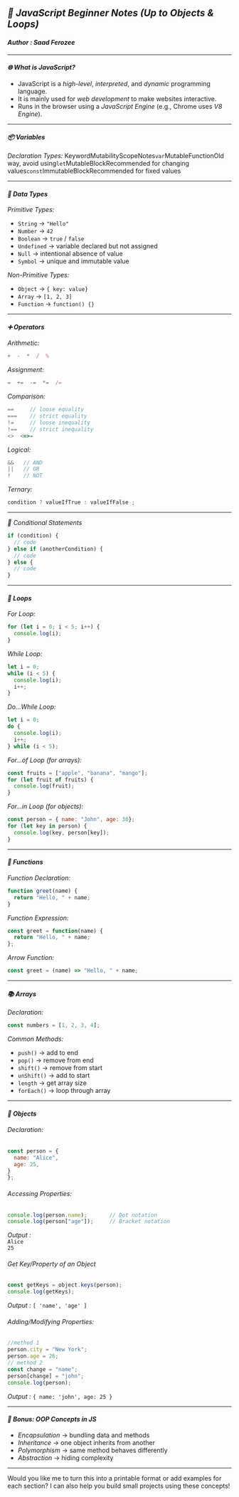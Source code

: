 

## *📘 JavaScript Beginner Notes (Up to Objects & Loops)*
#### *Author : Saad Ferozee*
---

#### *🌐 What is JavaScript?*
- JavaScript is a *high-level*, *interpreted*, and *dynamic* programming language.
- It is mainly used for *web development* to make websites interactive.
- Runs in the browser using a *JavaScript Engine* (e.g., Chrome uses *V8 Engine*).

---

#### *📦 Variables*

*Declaration Types:*
KeywordMutabilityScopeNotes`var`MutableFunctionOld way, avoid using`let`MutableBlockRecommended for changing values`const`ImmutableBlockRecommended for fixed values

---

#### *🧮 Data Types*

*Primitive Types:*
- `String` → `"Hello"`
- `Number` → `42`
- `Boolean` → `true` / `false`
- `Undefined` → variable declared but not assigned
- `Null` → intentional absence of value
- `Symbol` → unique and immutable value

*Non-Primitive Types:*
- `Object` → `{ key: value}`
- `Array` → `[1, 2, 3]`
- `Function` → `function() {}`

---

#### *➕ Operators*

*Arithmetic:*
```javascript
+  -  *  /  %
```

*Assignment:*
```javascript
=  +=  -=  *=  /=
```

*Comparison:*
```javascript
==     // loose equality
===    // strict equality
!=     // loose inequality
!==    // strict inequality
<>  <=>=
```

*Logical:*
```javascript
&&   // AND
||   // OR
!    // NOT
```

*Ternary:*
```javascript
condition ? valueIfTrue : valueIfFalse ;
```

---

*🔀 Conditional Statements*

```javascript
if (condition) {
  // code
} else if (anotherCondition) {
  // code
} else {
  // code
}
```

---

#### *🔁 Loops*

*For Loop:*
```javascript
for (let i = 0; i < 5; i++) {
  console.log(i);
}
```

*While Loop:*
```javascript
let i = 0;
while (i < 5) {
  console.log(i);
  i++;
}
```

*Do...While Loop:*
```javascript
let i = 0;
do {
  console.log(i);
  i++;
} while (i < 5);
```

*For...of Loop (for arrays):*
```javascript
const fruits = ["apple", "banana", "mango"];
for (let fruit of fruits) {
  console.log(fruit);
}
```

*For...in Loop (for objects):*
```javascript
const person = { name: "John", age: 30};
for (let key in person) {
  console.log(key, person[key]);
}
```

---

#### *🧩 Functions*

*Function Declaration:*
```javascript
function greet(name) {
  return "Hello, " + name;
}
```

*Function Expression:*
```javascript
const greet = function(name) {
  return "Hello, " + name;
};
```

*Arrow Function:*
```javascript
const greet = (name) => "Hello, " + name;
```

---

#### *📚 Arrays*

*Declaration:*
```javascript
const numbers = [1, 2, 3, 4];
```

*Common Methods:*
- `push()` → add to end
- `pop()` → remove from end
- `shift()` → remove from start
- `unShift()` → add to start
- `length` → get array size
- `forEach()` → loop through array

---

#### *🧱 Objects*

###### *Declaration:*
```javascript
const person = {
  name: "Alice",
  age: 25,
}
};
```

###### *Accessing Properties:*
```javascript
console.log(person.name);       // Dot notation
console.log(person["age"]);     // Bracket notation
```
*Output :*
<br>`Alice`<br>`25`

###### *Get Key/Property of an Object*
```javascript
const getKeys = object.keys(person);
console.log(getKeys);
```
*Output :*
`[ 'name', 'age' ]`

###### *Adding/Modifying Properties:*
```javascript
//method 1
person.city = "New York";
person.age = 26;
// method 2
const change = "name";
person[change] = "john";
console.log(person);
```
*Output :*
`{ name: 'john', age: 25 }`

---

#### *🧠 Bonus: OOP Concepts in JS*

- *Encapsulation* → bundling data and methods
- *Inheritance* → one object inherits from another
- *Polymorphism* → same method behaves differently
- *Abstraction* → hiding complexity

---

Would you like me to turn this into a printable format or add examples for each section? I can also help you build small projects using these concepts!